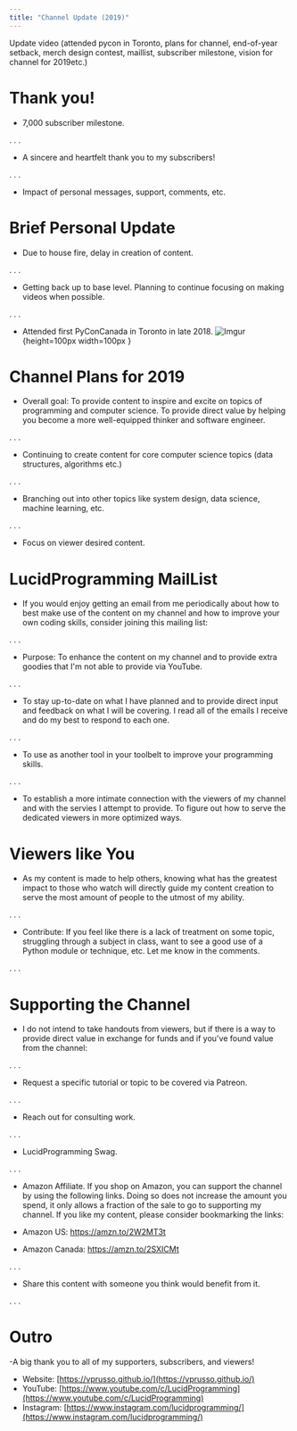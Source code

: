 ```yaml
---
title: "Channel Update (2019)"
---
```

Update video (attended pycon in Toronto, plans for channel, end-of-year setback, merch design contest, maillist, subscriber milestone, vision for channel for 2019etc.)

# Thank you!

- 7,000 subscriber milestone.

. . .

- A sincere and heartfelt thank you to my subscribers!

. . .

- Impact of personal messages, support, comments, etc. 

# Brief Personal Update

- Due to house fire, delay in creation of content.

. . .

- Getting back up to base level. Planning to continue focusing on making videos when possible.

. . .

- Attended first PyConCanada in Toronto in late 2018.
![Imgur](https://i.imgur.com/oigB7qw.png){height=100px width=100px }

# Channel Plans for 2019

- Overall goal: To provide content to inspire and excite on topics of programming and computer science.
To provide direct value by helping you become a more well-equipped thinker and software engineer.

. . .

- Continuing to create content for core computer science topics (data structures, algorithms etc.)

. . .

- Branching out into other topics like system design, data science, machine learning, etc.

. . .

- Focus on viewer desired content.

# LucidProgramming MailList

- If you would enjoy getting an email from me periodically about how to best make use of the content
on my channel and how to improve your own coding skills, consider joining this mailing list:

. . . 

- Purpose: To enhance the content on my channel and to provide extra goodies that I'm not able to
provide via YouTube.

. . .

- To stay up-to-date on what I have planned and to provide direct input and feedback on what I
will be covering. I read all of the emails I receive and do my best to respond to each one.

. . .

- To use as another tool in your toolbelt to improve your programming skills.
 
. . .

- To establish a more intimate connection with the viewers of my channel and with the servies
I attempt to provide. To figure out how to serve the dedicated viewers in more optimized ways.

# Viewers like You

- As my content is made to help others, knowing what has the greatest impact to those who watch
will directly guide my content creation to serve the most amount of people to the utmost of my ability.

. . .

- Contribute: If you feel like there is a lack of treatment on some topic, struggling through a subject
in class, want to see a good use of a Python module or technique, etc. Let me know in the comments.

. . .

# Supporting the Channel

- I do not intend to take handouts from viewers, but if there is a way to provide direct value in exchange
for funds and if you've found value from the channel:

. . .

- Request a specific tutorial or topic to be covered via Patreon.

. . .

- Reach out for consulting work.

. . .

- LucidProgramming Swag.

. . .

- Amazon Affiliate. If you shop on Amazon, you can support the channel by using the following
links. Doing so does not increase the amount you spend, it only allows a fraction of the sale
to go to supporting my channel. If you like my content, please consider bookmarking the links:

- Amazon US: https://amzn.to/2W2MT3t
- Amazon Canada: https://amzn.to/2SXICMt

. . .

- Share this content with someone you think would benefit from it.

. . . 

# Outro

-A big thank you to all of my supporters, subscribers, and viewers!

- Website: [https://vprusso.github.io/](https://vprusso.github.io/)
- YouTube: [https://www.youtube.com/c/LucidProgramming](https://www.youtube.com/c/LucidProgramming)
- Instagram: [https://www.instagram.com/lucidprogramming/](https://www.instagram.com/lucidprogramming/)

